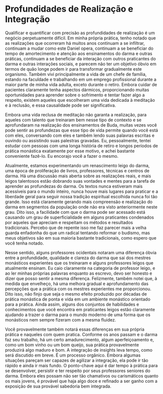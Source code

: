 # Profundidades de Realização e Integração

Qualificar e quantificar com precisão as profundidades de realização é um negócio perpetuamente difícil. Em minha própria prática, tenho notado que as realizações que ocorreram há muitos anos continuam a se infiltrar, continuam a mudar como este Daniel opera, continuam a se beneficiar do tempo de amortecimento e atenção aos ensinamentos do darma e outras práticas, continuam a se beneficiar da interação com outros praticantes do darma e outras interações sociais, e parecem não ter um objetivo óbvio em termos de quão longe podem ir para transformar gradualmente este organismo. Também vivi principalmente a vida de um chefe de família, estando na faculdade e trabalhando em um emprego profissional durante a maior parte de minha vida adulta, exceto durante o retiro. Embora cuidar de pacientes claramente tenha aspectos dármicos, proporcionando muitas oportunidades para aprender sobre o sofrimento e tentar fazer algo a respeito, existem aqueles que escolheram uma vida dedicada à meditação e à reclusão, e essa causalidade pode ser significativa.

Embora uma vida reclusa de meditação não garanta a realização, para aqueles com talento que treinaram bem nesse tipo de contexto e se aprofundaram na realização dos ensinamentos de Buda, muitas vezes você pode sentir as profundezas que esse tipo de vida permite quando você está com eles, conversando com eles e também lendo suas palavras escritas e ouvindo ou assistindo suas palestras gravadas. Eu, pessoalmente, tentei estudar com pessoas com uma longa história de retiro e longos períodos de prática monástica exatamente por esse motivo, e achei bastante conveniente fazê-lo. Eu encorajo você a fazer o mesmo.

Atualmente, estamos experimentando um renascimento leigo do darma, uma época de proliferação de livros, professores, técnicas e centros de darma. Há uma discussão mais aberta sobre as realizações reais, e mais leigos talentosos estão dobrando suas vontades e mentes para a tarefa de aprender as profundezas do darma. Os textos nunca estiveram mais acessíveis para o mundo inteiro, nunca houve mais lugares para praticar e a liberdade geral para seguir nossa tradição espiritual escolhida nunca foi tão grande. Isso está claramente gerando mais compreensão e realização do darma em segmentos da população onde não era visto anteriormente neste grau. Dito isso, a facilidade com que o darma pode ser acessado está causando um grau de superficialidade em alguns praticantes condenados por aqueles que apreciam e respeitam os métodos e resultados tradicionais. Percebo que de repente isso me faz parecer mais a velha guarda enfadonha do que um radical tentando reformar o budismo, mas meus objetivos são em sua maioria bastante tradicionais, como espero que você tenha notado.

Nesse sentido, alguns professores ocidentais notaram uma diferença óbvia entre a profundidade, qualidade e clareza do darma que sai dos mestres monásticos experientes que os treinaram e alguns professores leigos que atualmente ensinam. Eu caio claramente na categoria de professor leigo, e ao ler minhas próprias palavras enquanto as escrevo, devo ser honesto e dizer que posso sentir a mesma diferença. Felizmente, também notei que, à medida que envelheço, há uma melhora gradual e aprofundamento das percepções que a prática com os mestres experientes me proporcionou. Dito isso, não finjo que seja o mesmo efeito produzido por décadas de prática monástica de ponta e vida em um ambiente monástico orientado para a prática. Ainda assim, alguns dos conjuntos de habilidades e conhecimentos que você encontra em praticantes leigos estão claramente ajudando a trazer o darma para o mundo moderno de uma forma que os monásticos nem sempre fizeram com a mesma fluidez.

Você provavelmente também notará essas diferenças em sua própria prática e naqueles com quem pratica. Conforme os anos passam e o darma faz seu trabalho, há um certo amadurecimento, algum aperfeiçoamento e, como um bom vinho ou um bom queijo, sua prática provavelmente produzirá algo maduro e bom. A integração de insights leva tempo, como será discutido em breve. É um processo orgânico. Embora algumas situações pareçam ser capazes de agilizar a integração, ela pode ir tão rápido e ainda ir mais fundo. O ponto-chave aqui é dar tempo à prática para se desenvolver, persistir e ter respeito por seus professores seniores do darma. Embora eles possam não ser tão chamativos ou carismáticos quanto os mais jovens, é provável que haja algo doce e refinado a ser ganho com a exposição de sua provável sabedoria bem integrada.
